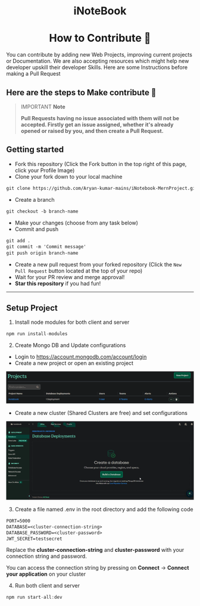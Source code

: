 <h1 align=center>iNoteBook</h1>


<h1 align=center> How to Contribute 🤔 </h1>

You can contribute by adding new Web Projects, improving current projects or Documentation. We are also accepting resources which might help new developer upskill their developer Skills. Here are some Instructions before making a Pull Request

## Here are the steps to Make contribute 👣

> IMPORTANT **Note**
>
> **Pull Requests having no issue associated with them will not be accepted. Firstly get an issue assigned, whether it's already opened or raised by you, and then create a Pull Request.**

## Getting started
* Fork this repository (Click the Fork button in the top right of this page, click your Profile Image)
* Clone your fork down to your local machine

```markdown
git clone https://github.com/Aryan-kumar-mains/iNotebook-MernProject.git
```

* Create a branch

```markdown
git checkout -b branch-name
```

* Make your changes (choose from any task below)
* Commit and push

```markdown
git add .
git commit -m 'Commit message'
git push origin branch-name
```

* Create a new pull request from your forked repository (Click the `New Pull Request` button located at the top of your repo)
* Wait for your PR review and merge approval!
* __Star this repository__ if you had fun!

---
## Setup Project

1. Install node modules for both client and server

```javascript
npm run install-modules
```

2. Create Mongo DB and Update configurations

- Login to https://account.mongodb.com/account/login
- Create a new project or open an existing project

<p align="center">
  <img src="assets/readme/mongo-atlas-project-view.png" />
</p>

- Create a new cluster (Shared Clusters are free) and set configurations

![create-cluster](assets/readme/create-cluster.gif)

3. Create a file named .env in the root directory and add the following code

```
PORT=5000
DATABASE=<cluster-connection-string>
DATABASE_PASSWORD=<cluster-password>
JWT_SECRET=testsecret
```

Replace the **cluster-connection-string** and **cluster-password** with your connection string and password.

You can access the connection string by pressing on **Connect** -> **Connect your application** on your cluster

4. Run both client and server

```javascript
npm run start-all:dev
```

